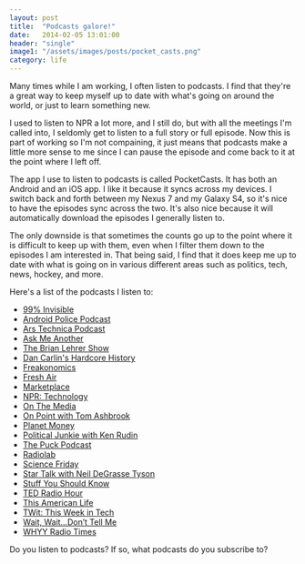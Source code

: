 ```yaml
---
layout: post
title:  "Podcasts galore!"
date:   2014-02-05 13:01:00
header: "single"
image1: "/assets/images/posts/pocket_casts.png"
category: life
---
```


Many times while I am working, I often listen to podcasts. I find that they're a great way to keep myself up to date with what's going on around the world, or just to learn something new.

I used to listen to NPR a lot more, and I still do, but with all the meetings I'm called into, I seldomly get to listen to a full story or full episode. Now this is part of working so I'm not compaining, it just means that podcasts make a little more sense to me since I can pause the episode and come back to it at the point where I left off.

The app I use to listen to podcasts is called PocketCasts. It has both an Android and an iOS app. I like it because it syncs across my devices. I switch back and forth between my Nexus 7 and my Galaxy S4, so it's nice to have the episodes sync across the two. It's also nice because it will automatically download the episodes I generally listen to.

The only downside is that sometimes the counts go up to the point where it is difficult to keep up with them, even when I filter them down to the episodes I am interested in. That being said, I find that it does keep me up to date with what is going on in various different areas such as politics, tech, news, hockey, and more.

Here's a list of the podcasts I listen to:

- <a href="http://99percentinvisible.org" target="_blank" rel="noopener">99% Invisible</a>
- <a href="http://www.androidpolice.com" target="_blank" rel="noopener">Android Police Podcast</a>
- <a href="http://www.arstechnica.com" target="_blank" rel="noopener">Ars Technica Podcast</a>
- <a href="http://www.npr.org/podcasts/510299/ask-me-another" target="_blank" rel="noopener">Ask Me Another</a>
- <a href="http://www.wnyc.org/shows/bl/" target="_blank" rel="noopener">The Brian Lehrer Show</a>
- <a href="http://www.dancarlin.com/hardcore-history-series/" target="_blank" rel="noopener">Dan Carlin's Hardcore History</a>
- <a href="http://freakonomics.com" target="_blank" rel="noopener">Freakonomics</a>
- <a href="http://www.npr.org/programs/fresh-air/" target="_blank" rel="noopener">Fresh Air</a>
- <a href="http://www.marketplace.org" target="_blank" rel="noopener">Marketplace</a>
- <a href="http://www.npr.org/rss/podcast/podcast_detail.php?siteId=4819382" target="_blank" rel="noopener">NPR: Technology</a>
- <a href="http://www.onthemedia.org/" target="_blank" rel="noopener">On The Media</a>
- <a href="http://onpoint.wbur.org/" target="_blank" rel="noopener">On Point with Tom Ashbrook</a>
- <a href="http://www.npr.org/blogs/money/" target="_blank" rel="noopener">Planet Money</a>
- <a href="http://krpoliticaljunkie.com" target="_blank" rel="noopener">Political Junkie with Ken Rudin</a>
- <a href="http://www.puckpodcast.com/" target="_blank" rel="noopener">The Puck Podcast</a>
- <a href="http://www.radiolab.org/" target="_blank" rel="noopener">Radiolab</a>
- <a href="http://sciencefriday.com/" target="_blank" rel="noopener">Science Friday</a>
- <a href="http://www.startalkradio.net" target="_blank" rel="noopener">Star Talk with Neil DeGrasse Tyson</a>
- <a href="http://www.stuffyoushouldknow.com/podcasts/" target="_blank" rel="noopener">Stuff You Should Know</a>
- <a href="http://www.npr.org/programs/ted-radio-hour/" target="_blank" rel="noopener">TED Radio Hour</a>
- <a href="http://www.thisamericanlife.org" target="_blank" rel="noopener">This American Life</a>
- <a href="http://twit.tv/" target="_blank" rel="noopener">TWit: This Week in Tech</a>
- <a href="http://www.npr.org/programs/wait-wait-dont-tell-me/" target="_blank" rel="noopener">Wait, Wait&#8230;Don&#8217;t Tell Me</a>
- <a href="http://whyy.org/cms/radiotimes/" target="_blank" rel="noopener">WHYY Radio Times</a>

Do you listen to podcasts? If so, what podcasts do you subscribe to?
